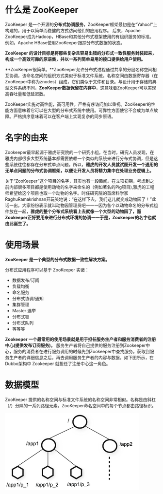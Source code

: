 # 什么是 ZooKeeper



ZooKeeper 是一个开源的**分布式协调服务**，ZooKeeper框架最初是在“Yahoo!"上构建的，用于以简单而稳健的方式访问他们的应用程序。 后来，Apache ZooKeeper成为Hadoop，HBase和其他分布式框架使用的有组织服务的标准。 例如，Apache HBase使用ZooKeeper跟踪分布式数据的状态。

**ZooKeeper 的设计目标是将那些复杂且容易出错的分布式一致性服务封装起来，构成一个高效可靠的原语集，并以一系列简单易用的接口提供给用户使用。**

**ZooKeeper很简单。**ZooKeeper允许分布式进程通过共享的分层名称空间相互协调，该命名空间的组织方式类似于标准文件系统。名称空间由数据寄存器（在ZooKeeper中称为znodes）组成，它们类似于文件和目录。与设计用于存储的典型文件系统不同，**ZooKeeper数据保留在内存中**，这意味着ZooKeeper可以实现高吞吐量和低延迟数。

ZooKeeper实施对高性能，高可用性，严格有序访问加以重视。ZooKeeper的性能方面意味着它可以在大型的分布式系统中使用。可靠性方面使它不会成为单点故障。严格排序意味着可以在客户端上实现复杂的同步原语。

# 名字的由来

Zookeeper最早起源于雅虎研究院的一个研究小组。在当时，研究人员发现，在雅虎内部很多大型系统基本都需要依赖一个类似的系统来进行分布式协调，但是这些系统往往都存在分布式单点问题。所以，**雅虎的开发人员就试图开发一个通用的无单点问题的分布式协调框架，以便让开发人员将精力集中在处理业务逻辑上。**

关于“ZooKeeper”这个项目的名字，其实也有一段趣闻。在立项初期，考虑到之前内部很多项目都是使用动物的名字来命名的（例如著名的Pig项目),雅虎的工程师希望给这个项目也取一个动物的名字。时任研究院的首席科学家RaghuRamakrishnan开玩笑地说：“在这样下去，我们这儿就变成动物园了！”此话一出，大家纷纷表示就叫动物园管理员吧一一一因为各个以动物命名的分布式组件放在一起，**雅虎的整个分布式系统看上去就像一个大型的动物园了，而Zookeeper正好要用来进行分布式环境的协调一一于是，Zookeeper的名字也就由此诞生了。**

# 使用场景

**ZooKeeper 是一个典型的分布式数据一致性解决方案。**

分布式应用程序可以基于 ZooKeeper 实诸：

- 数据发布/订阅
- 负载均衡
- 命名服务
- 分布式协调/通知
- 集群管理
- Master 选举
- 分布式锁
- 分布式队列
- 等等等

**Zookeeper 一个最常用的使用场景就是用于担任服务生产者和服务消费者的注册中心(提供发布订阅服务)。** 服务生产者将自己提供的服务注册到Zookeeper中心，服务的消费者在进行服务调用的时候先到Zookeeper中查找服务，获取到服务生产者的详细信息之后，再去调用服务生产者的内容与数据。如下图所示，在 Dubbo架构中 Zookeeper 就担任了注册中心这一角色。

# 数据模型

ZooKeeper 提供的名称空间与标准文件系统的名称空间非常相似。名称是由斜杠（/）分隔的一系列路径元素。ZooKeeper命名空间中的每个节点都由路径标识。

![ZooKeeper的层次命名空间](../../image/zknamespace.jpg)

